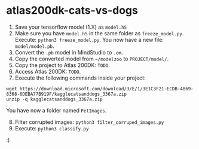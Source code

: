 # atlas200dk-cats-vs-dogs

1. Save your tensorflow model (1.X) as `model.h5`
2. Make sure you have `model.h5` in the same folder as `freeze_model.py`. Execute: `python3 freeze_model.py`. You now have a new file: `model/model.pb`.
3. Convert the `.pb` model in MindStudio to `.om`.
4. Copy the converted model from `~/modelzoo` to `PROJECT/model/`.
5. Copy the project to Atlas 200DK: `TODO`.
6. Access Atlas 200DK: `TODO`.
7. Execute the following commands inside your project:

```
wget https://download.microsoft.com/download/3/E/1/3E1C3F21-ECDB-4869-8368-6DEBA77B919F/kagglecatsanddogs_3367a.zip
unzip -q kagglecatsanddogs_3367a.zip
```
You have now a folder named `PetImages`.

8. Filter corrupted images: `python3 filter_corruped_images.py`
9. Execute: `python3 classify.py`

:)
